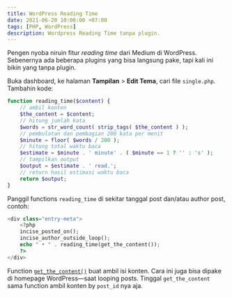 ```yaml
---
title: WordPress Reading Time
date: 2021-06-20 10:00:00 +07:00
tags: [PHP, WordPress]
description: Wordpress Reading Time tanpa plugin.
---
```

Pengen nyoba niruin fitur _reading time_ dari Medium di WordPress. Sebenernya ada beberapa plugins yang bisa langsung pake, tapi kali ini bikin yang tanpa plugin.

Buka dashboard, ke halaman __Tampilan__ > __Edit Tema__, cari file `single.php`. Tambahin kode:

```php
function reading_time($content) {
	// ambil konten
	$the_content = $content;
	// hitung jumlah kata
	$words = str_word_count( strip_tags( $the_content ) );
	// pembulatan dan pembagian 200 kata per menit
	$minute = floor( $words / 200 );
	// hitung total waktu baca
	$estimate = $minute . ' minute' . ( $minute == 1 ? '' : 's' );
	// tampilkan output
	$output = $estimate . ' read.';
	// return hasil estimasi waktu baca
	return $output;
}
```

Panggil functions `reading_time` di sekitar tanggal post dan/atau author post, contoh:

```php
<div class="entry-meta">
	<?php
	incise_posted_on();
	incise_author_outside_loop();
	echo " • " . reading_time(get_the_content());
	?>
</div>
```

Function [`get_the_content()`](https://developer.wordpress.org/reference/functions/get_the_content/) buat ambil isi konten. Cara ini juga bisa dipake di homepage WordPress—saat looping posts. Tinggal `get_the_content` sama function ambil konten by `post_id` nya aja.